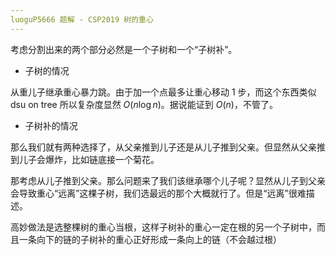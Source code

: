 ```yaml
---
luoguP5666 题解 - CSP2019 树的重心
---
```


考虑分割出来的两个部分必然是一个子树和一个“子树补”。

- 子树的情况

从重儿子继承重心暴力跳。由于加一个点最多让重心移动 1 步，而这个东西类似 dsu on tree 所以复杂度显然 $O(n\log n)$。据说能证到 $O(n)$，不管了。

- 子树补的情况

那么我们就有两种选择了，从父亲推到儿子还是从儿子推到父亲。但显然从父亲推到儿子会爆炸，比如链底接一个菊花。

那考虑从儿子推到父亲。那么问题来了我们该继承哪个儿子呢？显然从儿子到父亲会导致重心“远离”这棵子树，我们选最远的那个大概就行了。但是“远离”很难描述。

高妙做法是选整棵树的重心当根，这样子树补的重心一定在根的另一个子树中，而且一条向下的链的子树补的重心正好形成一条向上的链（不会越过根）

